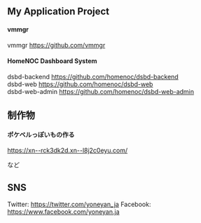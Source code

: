 ## My Application Project

#### vmmgr  
vmmgr https://github.com/vmmgr 
 
#### HomeNOC Dashboard System  
dsbd-backend https://github.com/homenoc/dsbd-backend    
dsbd-web https://github.com/homenoc/dsbd-web    
dsbd-web-admin https://github.com/homenoc/dsbd-web-admin    

## 制作物

#### ポケベルっぽいもの作る
https://xn--rck3dk2d.xn--l8j2c0eyu.com/

など

## SNS
Twitter: https://twitter.com/yoneyan_ja
Facebook: https://www.facebook.com/yoneyan.ja

<!--
**yoneyan/yoneyan** is a ✨ _special_ ✨ repository because its `README.md` (this file) appears on your GitHub profile.

Here are some ideas to get you started:

- 🔭 I’m currently working on ...
- 🌱 I’m currently learning ...
- 👯 I’m looking to collaborate on ...
- 🤔 I’m looking for help with ...
- 💬 Ask me about ...
- 📫 How to reach me: ...
- 😄 Pronouns: ...
- ⚡ Fun fact: ...
-->
